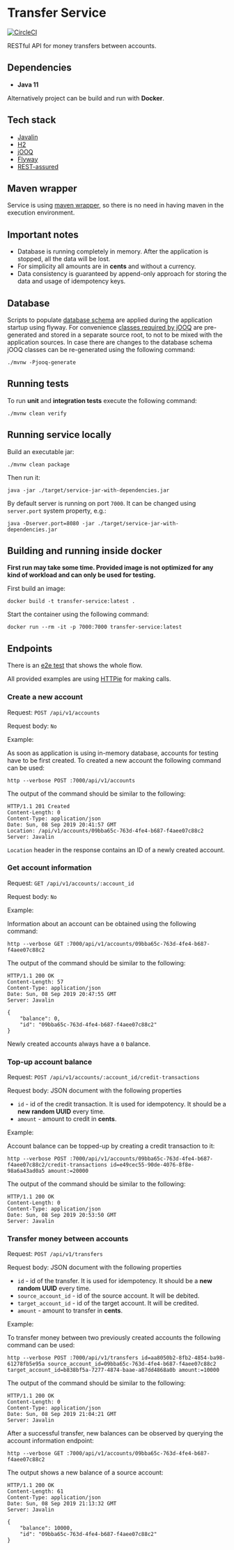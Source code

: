 # Transfer Service

[![CircleCI](https://circleci.com/gh/c00ler/transfer-service/tree/master.svg?style=svg&circle-token=7fa3b70bbac1be39a5b06f28996a803bfcf91109)](https://circleci.com/gh/c00ler/transfer-service/tree/master)

RESTful API for money transfers between accounts.

## Dependencies

- **Java 11**

Alternatively project can be build and run with **Docker**.

## Tech stack

- [Javalin](https://javalin.io/)
- [H2](https://www.h2database.com/html/main.html)
- [jOOQ](https://www.jooq.org/)
- [Flyway](https://flywaydb.org/)
- [REST-assured](http://rest-assured.io/)

## Maven wrapper

Service is using [maven wrapper](https://github.com/takari/maven-wrapper), so there is no need in having maven in the
execution environment.

## Important notes

- Database is running completely in memory. After the application is stopped, all the 
data will be lost.
- For simplicity all amounts are in **cents** and without a currency.
- Data consistency is guaranteed by append-only approach for storing the data and usage
of idempotency keys.

## Database

Scripts to populate [database schema](https://github.com/c00ler/transfer-service/tree/master/src/main/resources/db/migration) are 
applied during the application startup using flyway. For convenience [classes required by jOOQ](https://github.com/c00ler/transfer-service/tree/master/src/main/jooq/com/revolut/transfer/persistence/jooq)
are pre-generated and stored in a separate source root, to not to be mixed with the application sources. In case
there are changes to the database schema jOOQ classes can be re-generated using the following command:

```shell script
./mvnw -Pjooq-generate
```

## Running tests

To run __unit__ and __integration tests__ execute the following command:

```shell script
./mvnw clean verify
``` 

## Running service locally

Build an executable jar:

```shell script
./mvnw clean package
```

Then run it:

```shell script
java -jar ./target/service-jar-with-dependencies.jar
```

By default server is running on port `7000`. It can be changed using `server.port` system property, e.g.:

```shell script
java -Dserver.port=8080 -jar ./target/service-jar-with-dependencies.jar
```

## Building and running inside docker

**First run may take some time. Provided image is not optimized for any kind of workload 
and can only be used for testing.**

First build an image:

```shell script
docker build -t transfer-service:latest .
```

Start the container using the following command:

```shell script
docker run --rm -it -p 7000:7000 transfer-service:latest
```

## Endpoints

There is an [e2e test](https://github.com/c00ler/transfer-service/blob/master/src/test/java/com/revolut/transfer/EndToEndTestScenarioIT.java) 
that shows the whole flow.

All provided examples are using [HTTPie](https://httpie.org/) for making calls.

### Create a new account

Request: `POST /api/v1/accounts`

Request body: `No`

Example:

As soon as application is using in-memory database, accounts for testing have to be first created. To created a new account
the following command can be used:

```shell script
http --verbose POST :7000/api/v1/accounts
``` 

The output of the command should be similar to the following:

```shell script
HTTP/1.1 201 Created
Content-Length: 0
Content-Type: application/json
Date: Sun, 08 Sep 2019 20:41:57 GMT
Location: /api/v1/accounts/09bba65c-763d-4fe4-b687-f4aee07c88c2
Server: Javalin
```

`Location` header in the response contains an ID of a newly created account.

### Get account information

Request: `GET /api/v1/accounts/:account_id`

Request body: `No`

Example:

Information about an account can be obtained using the following command:

```shell script
http --verbose GET :7000/api/v1/accounts/09bba65c-763d-4fe4-b687-f4aee07c88c2
```

The output of the command should be similar to the following:

```shell script
HTTP/1.1 200 OK
Content-Length: 57
Content-Type: application/json
Date: Sun, 08 Sep 2019 20:47:55 GMT
Server: Javalin

{
    "balance": 0,
    "id": "09bba65c-763d-4fe4-b687-f4aee07c88c2"
}
```

Newly created accounts always have a `0` balance.

### Top-up account balance

Request: `POST /api/v1/accounts/:account_id/credit-transactions`

Request body: JSON document with the following properties
- `id` - id of the credit transaction. It is used for idempotency. It should be a **new random UUID** every time.
- `amount` - amount to credit in **cents**.

Example:

Account balance can be topped-up by creating a credit transaction to it:

```shell script
http --verbose POST :7000/api/v1/accounts/09bba65c-763d-4fe4-b687-f4aee07c88c2/credit-transactions id=e49cec55-90de-4076-8f8e-98a6a43ad0a5 amount:=20000
```

The output of the command should be similar to the following:

```shell script
HTTP/1.1 200 OK
Content-Length: 0
Content-Type: application/json
Date: Sun, 08 Sep 2019 20:53:50 GMT
Server: Javalin
```

### Transfer money between accounts

Request: `POST /api/v1/transfers`

Request body: JSON document with the following properties
- `id` - id of the transfer. It is used for idempotency. It should be a **new random UUID** every time.
- `source_account_id` - id of the source account. It will be debited.
- `target_account_id` - id of the target account. It will be credited.
- `amount` - amount to transfer in **cents**.

Example:

To transfer money between two previously created accounts the following command can be used:

```shell script
http --verbose POST :7000/api/v1/transfers id=aa8050b2-8fb2-4854-ba98-61278fb5e95a source_account_id=09bba65c-763d-4fe4-b687-f4aee07c88c2 target_account_id=b838bf5a-7277-4874-baae-a87dd4868a0b amount:=10000
```

The output of the command should be similar to the following:

```shell script
HTTP/1.1 200 OK
Content-Length: 0
Content-Type: application/json
Date: Sun, 08 Sep 2019 21:04:21 GMT
Server: Javalin
```

After a successful transfer, new balances can be observed by querying the account information endpoint:

```shell script
http --verbose GET :7000/api/v1/accounts/09bba65c-763d-4fe4-b687-f4aee07c88c2
``` 

The output shows a new balance of a source account:

```shell script
HTTP/1.1 200 OK
Content-Length: 61
Content-Type: application/json
Date: Sun, 08 Sep 2019 21:13:32 GMT
Server: Javalin

{
    "balance": 10000,
    "id": "09bba65c-763d-4fe4-b687-f4aee07c88c2"
}
```
